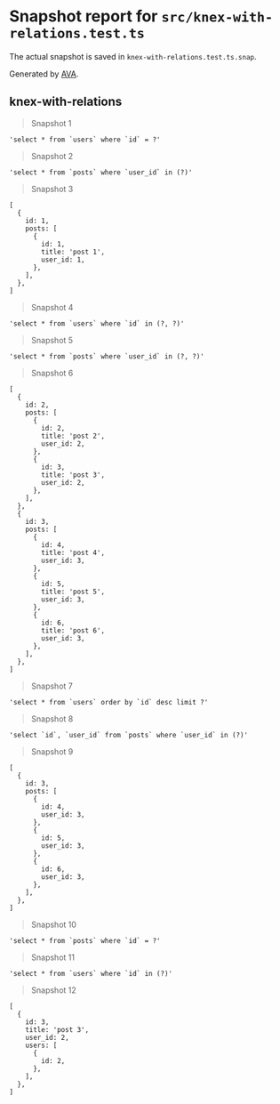 # Snapshot report for `src/knex-with-relations.test.ts`

The actual snapshot is saved in `knex-with-relations.test.ts.snap`.

Generated by [AVA](https://avajs.dev).

## knex-with-relations

> Snapshot 1

    'select * from `users` where `id` = ?'

> Snapshot 2

    'select * from `posts` where `user_id` in (?)'

> Snapshot 3

    [
      {
        id: 1,
        posts: [
          {
            id: 1,
            title: 'post 1',
            user_id: 1,
          },
        ],
      },
    ]

> Snapshot 4

    'select * from `users` where `id` in (?, ?)'

> Snapshot 5

    'select * from `posts` where `user_id` in (?, ?)'

> Snapshot 6

    [
      {
        id: 2,
        posts: [
          {
            id: 2,
            title: 'post 2',
            user_id: 2,
          },
          {
            id: 3,
            title: 'post 3',
            user_id: 2,
          },
        ],
      },
      {
        id: 3,
        posts: [
          {
            id: 4,
            title: 'post 4',
            user_id: 3,
          },
          {
            id: 5,
            title: 'post 5',
            user_id: 3,
          },
          {
            id: 6,
            title: 'post 6',
            user_id: 3,
          },
        ],
      },
    ]

> Snapshot 7

    'select * from `users` order by `id` desc limit ?'

> Snapshot 8

    'select `id`, `user_id` from `posts` where `user_id` in (?)'

> Snapshot 9

    [
      {
        id: 3,
        posts: [
          {
            id: 4,
            user_id: 3,
          },
          {
            id: 5,
            user_id: 3,
          },
          {
            id: 6,
            user_id: 3,
          },
        ],
      },
    ]

> Snapshot 10

    'select * from `posts` where `id` = ?'

> Snapshot 11

    'select * from `users` where `id` in (?)'

> Snapshot 12

    [
      {
        id: 3,
        title: 'post 3',
        user_id: 2,
        users: [
          {
            id: 2,
          },
        ],
      },
    ]
